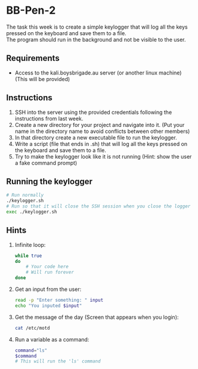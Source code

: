 # BB-Pen-2

The task this week is to create a simple keylogger that will log all the keys pressed on the keyboard and save them to a file.  
The program should run in the background and not be visible to the user.  

## Requirements
- Access to the kali.boysbrigade.au server (or another linux machine) (This will be provided)

## Instructions
1. SSH into the server using the provided credentials following the instructions from last week.
2. Create a new directory for your project and navigate into it. (Put your name in the directory name to avoid conflicts between other members)
3. In that directory create a new executable file to run the keylogger.
4. Write a script (file that ends in .sh) that will log all the keys pressed on the keyboard and save them to a file.
5. Try to make the keylogger look like it is not running (Hint: show the user a fake command prompt)

## Running the keylogger
```sh
# Run normally
./keylogger.sh
# Run so that it will close the SSH session when you close the logger
exec ./keylogger.sh
```

## Hints
1. Infinite loop:
    ```sh
    while true
    do
        # Your code here
        # Will run forever
    done
    ```
2. Get an input from the user:
    ```sh
    read -p "Enter something: " input
    echo "You inputed $input"
    ```
3. Get the message of the day (Screen that appears when you login):
    ```sh
    cat /etc/motd
    ```
4. Run a variable as a command:
    ```sh
    command="ls"
    $command
    # This will run the 'ls' command
    ```